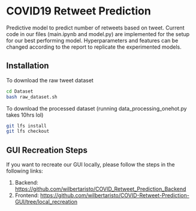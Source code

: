 # COVID19 Retweet Prediction
Predictive model to predict number of retweets based on tweet.
Current code in our files (main.ipynb and model.py) are implemented for the setup for our best performing model.
Hyperparameters and features can be changed according to the report to replicate the experimented models.

## Installation
To download the raw tweet dataset
```bash
cd Dataset
bash raw_dataset.sh
```
To download the processed dataset (running data_processing_onehot.py takes 10hrs lol)
```bash
git lfs install
git lfs checkout
```



## GUI Recreation Steps
If you want to recreate our GUI locally, please follow the steps in the following links:

1. Backend: https://github.com/wilbertaristo/COVID_Retweet_Prediction_Backend
2. Frontend: https://github.com/wilbertaristo/COVID-Retweet-Prediction-GUI/tree/local_recreation
